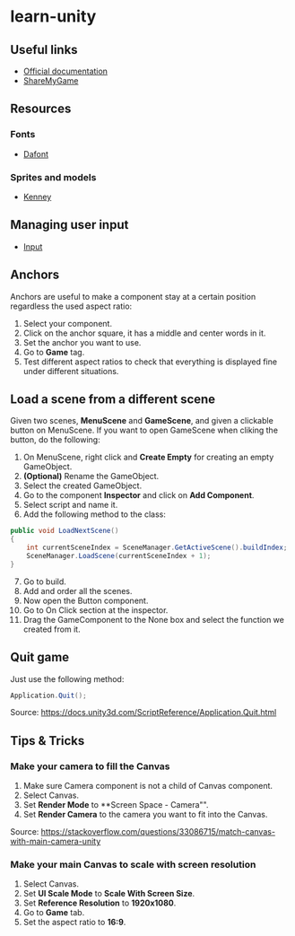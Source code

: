 # learn-unity

## Useful links

- [Official documentation](https://docs.unity3d.com/2020.2/Documentation/ScriptReference/)
- [ShareMyGame](https://sharemygame.com/)

## Resources

### Fonts

- [Dafont](https://www.dafont.com/) 

### Sprites and models

- [Kenney](https://kenney.nl/) 

## Managing user input

- [Input](https://docs.unity3d.com/2020.2/Documentation/ScriptReference/Input.html)

## Anchors

Anchors are useful to make a component stay at a certain position regardless the used aspect ratio:

1. Select your component.
2. Click on the anchor square, it has a middle and center words in it.
3. Set the anchor you want to use.
4. Go to **Game** tag.
5. Test different aspect ratios to check that everything is displayed fine under different situations.

## Load a scene from a different scene

Given two scenes, **MenuScene** and **GameScene**, and given a clickable button on MenuScene. If you want to open GameScene when cliking the button, do the following:

1. On MenuScene, right click and **Create Empty** for creating an empty GameObject.
2. **(Optional)** Rename the GameObject.
3. Select the created GameObject.
4. Go to the component **Inspector** and click on **Add Component**.
5. Select script and name it.
6. Add the following method to the class:

```C#
public void LoadNextScene()
{
    int currentSceneIndex = SceneManager.GetActiveScene().buildIndex;
    SceneManager.LoadScene(currentSceneIndex + 1);
}
```

7. Go to build.
8. Add and order all the scenes.
9. Now open the Button component.
10. Go to On Click section at the inspector.
11. Drag the GameComponent to the None box and select the function we created from it.

## Quit game

Just use the following method:

```C#
Application.Quit();
```

Source: https://docs.unity3d.com/ScriptReference/Application.Quit.html
 
## Tips & Tricks

### Make your camera to fill the Canvas

1. Make sure Camera component is not a child of Canvas component.
2. Select Canvas.
3. Set **Render Mode** to **Screen Space - Camera"".
4. Set **Render Camera** to the camera you want to fit into the Canvas.

Source: https://stackoverflow.com/questions/33086715/match-canvas-with-main-camera-unity

### Make your main Canvas to scale with screen resolution

1. Select Canvas.
2. Set **UI Scale Mode** to **Scale With Screen Size**.
3. Set **Reference Resolution** to **1920x1080**.
4. Go to **Game** tab.
5. Set the aspect ratio to **16:9**.




